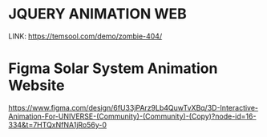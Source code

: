 # JQUERY ANIMATION WEB
LINK: https://temsool.com/demo/zombie-404/

# Figma Solar System Animation Website
https://www.figma.com/design/6fU33jPArz9Lb4QuwTvXBq/3D-Interactive-Animation-For-UNIVERSE-(Community)-(Community)-(Copy)?node-id=16-334&t=7HTQxNfNA1jRo56y-0

